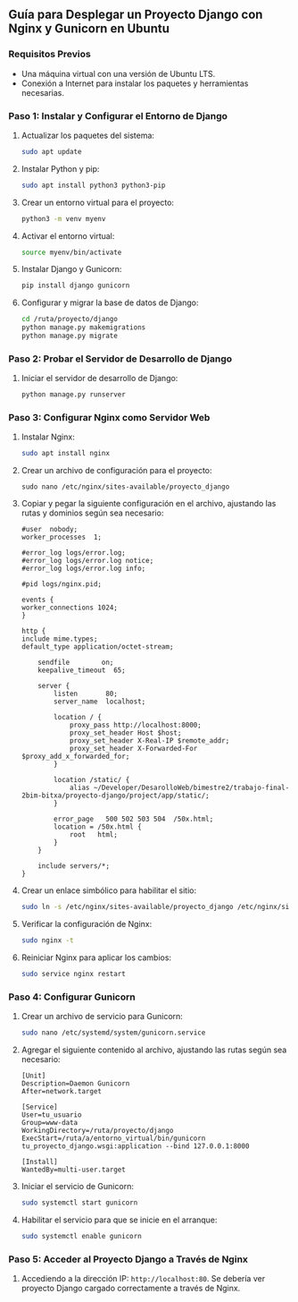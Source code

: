 ## Guía para Desplegar un Proyecto Django con Nginx y Gunicorn en Ubuntu

### Requisitos Previos

- Una máquina virtual con una versión de Ubuntu LTS.
- Conexión a Internet para instalar los paquetes y herramientas necesarias.

### Paso 1: Instalar y Configurar el Entorno de Django

1. Actualizar los paquetes del sistema:

   ```bash
   sudo apt update
   ```

2. Instalar Python y pip:

   ```bash
   sudo apt install python3 python3-pip
   ```

3. Crear un entorno virtual para el proyecto:

   ```bash
   python3 -m venv myenv
   ```

4. Activar el entorno virtual:

   ```bash
   source myenv/bin/activate
   ```

5. Instalar Django y Gunicorn:

   ```bash
   pip install django gunicorn
   ```

6. Configurar y migrar la base de datos de Django:
   ```bash
   cd /ruta/proyecto/django
   python manage.py makemigrations
   python manage.py migrate
   ```

### Paso 2: Probar el Servidor de Desarrollo de Django

1. Iniciar el servidor de desarrollo de Django:
   ```bash
   python manage.py runserver
   ```

### Paso 3: Configurar Nginx como Servidor Web

1. Instalar Nginx:

   ```bash
   sudo apt install nginx
   ```

2. Crear un archivo de configuración para el proyecto:

   ```nginx
   sudo nano /etc/nginx/sites-available/proyecto_django
   ```

3. Copiar y pegar la siguiente configuración en el archivo, ajustando las rutas y dominios según sea necesario:

   ```nginx
   #user  nobody;
   worker_processes  1;

   #error_log logs/error.log;
   #error_log logs/error.log notice;
   #error_log logs/error.log info;

   #pid logs/nginx.pid;

   events {
   worker_connections 1024;
   }

   http {
   include mime.types;
   default_type application/octet-stream;

       sendfile        on;
       keepalive_timeout  65;

       server {
           listen       80;
           server_name  localhost;

           location / {
               proxy_pass http://localhost:8000;
               proxy_set_header Host $host;
               proxy_set_header X-Real-IP $remote_addr;
               proxy_set_header X-Forwarded-For $proxy_add_x_forwarded_for;
           }

           location /static/ {
               alias ~/Developer/DesarolloWeb/bimestre2/trabajo-final-2bim-bitxa/proyecto-django/project/app/static/;
           }

           error_page   500 502 503 504  /50x.html;
           location = /50x.html {
               root   html;
           }
       }

       include servers/*;
   }

   ```

4. Crear un enlace simbólico para habilitar el sitio:
   ```bash
   sudo ln -s /etc/nginx/sites-available/proyecto_django /etc/nginx/sites-enabled/
   ```

5. Verificar la configuración de Nginx:

   ```bash
   sudo nginx -t
   ```

6. Reiniciar Nginx para aplicar los cambios:
   ```bash
   sudo service nginx restart
   ```

### Paso 4: Configurar Gunicorn

1. Crear un archivo de servicio para Gunicorn:

   ```bash
   sudo nano /etc/systemd/system/gunicorn.service
   ```

2. Agregar el siguiente contenido al archivo, ajustando las rutas según sea necesario:

   ```plaintext
   [Unit]
   Description=Daemon Gunicorn
   After=network.target

   [Service]
   User=tu_usuario
   Group=www-data
   WorkingDirectory=/ruta/proyecto/django
   ExecStart=/ruta/a/entorno_virtual/bin/gunicorn tu_proyecto_django.wsgi:application --bind 127.0.0.1:8000

   [Install]
   WantedBy=multi-user.target
   ```

3. Iniciar el servicio de Gunicorn:

   ```bash
   sudo systemctl start gunicorn
   ```

4. Habilitar el servicio para que se inicie en el arranque:
   ```bash
   sudo systemctl enable gunicorn
   ```

### Paso 5: Acceder al Proyecto Django a Través de Nginx

1. Accediendo a la dirección IP: `http://localhost:80`.
   Se debería ver proyecto Django cargado correctamente a través de Nginx.

